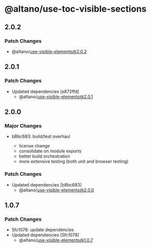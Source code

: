 # @altano/use-toc-visible-sections

## 2.0.2

### Patch Changes

- @altano/use-visible-elements@2.0.2

## 2.0.1

### Patch Changes

- Updated dependencies [e872ffd]
  - @altano/use-visible-elements@2.0.1

## 2.0.0

### Major Changes

- b8bc683: build/test overhaul

  - license change
  - consolidate on module exports
  - better build orchestration
  - more extensive testing (both unit and browser testing)

### Patch Changes

- Updated dependencies [b8bc683]
  - @altano/use-visible-elements@2.0.0

## 1.0.7

### Patch Changes

- 5fc1078: update dependencies
- Updated dependencies [5fc1078]
  - @altano/use-visible-elements@1.0.7
